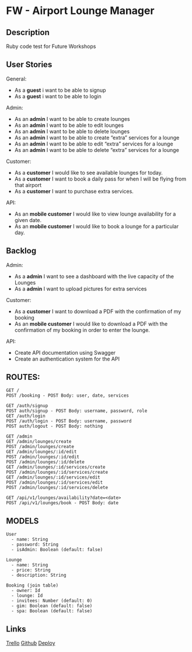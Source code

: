 # FW - Airport Lounge Manager

## Description

Ruby code test for Future Workshops
 
## User Stories
General:
- As a **guest** i want to be able to signup
- As a **guest** i want to be able to login

Admin:
- As an **admin** I want to be able to create lounges
- As an **admin** I want to be able to edit lounges
- As an **admin** I want to be able to delete lounges
- As an **admin** I want to be able to create “extra” services for a lounge
- As an **admin** I want to be able to edit “extra” services for a lounge
- As an **admin** I want to be able to delete “extra” services for a lounge

Customer:
- As a **customer** I would like to see available lounges for today.
- As a **customer** I want to book a daily pass for when I will be flying from that airport
- As a **customer** I want to purchase extra services.

API:
- As an **mobile customer** I would like to view lounge availability for a given date.
- As an **mobile customer** I would like to book a lounge for a particular day.

## Backlog
Admin: 
- As a **admin** I want to see a dashboard with the live capacity of the Lounges
- As a **admin** I want to upload pictures for extra services

Customer: 
- As a **customer** I want to download a PDF with the confirmation of my booking
- As an **mobile customer** I would like to download a PDF with the confirmation of my booking in order to enter the lounge.

API:
- Create API documentation using Swagger
- Create an authentication system for the API 


## ROUTES:
```
GET /
POST /booking - POST Body: user, date, services

GET /auth/signup
POST auth/signup - POST Body: username, password, role
GET /auth/login
POST /auth/login - POST Body: username, password
POST auth/logout - POST Body: nothing

GET /admin
GET /admin/lounges/create
POST /admin/lounges/create
GET /admin/lounges/:id/edit
POST /admin/lounges/:id/edit
POST /admin/lounges/:id/delete
GET /admin/lounges/:id/services/create
POST /admin/lounges/:id/services/create
GET /admin/lounges/:id/services/edit
POST /admin/lounges/:id/services/edit
POST /admin/lounges/:id/services/delete

GET /api/v1/lounges/availability?date=<date>
POST /api/v1/lounges/book - POST Body: date

```

## MODELS

```
User
  - name: String
  - password: String
  - isAdmin: Boolean (default: false)
```    
 
```
Lounge
  - name: String
  - price: String
  - description: String
```

```
Booking (join table)
  - owner: Id
  - lounge: Id
  - invitees: Number (default: 0)
  - gim: Boolean (default: false)
  - spa: Boolean (default: false)
```

## Links
[Trello](https://trello.com)
[Github](http://github.com)
[Deploy](http://heroku.com)



